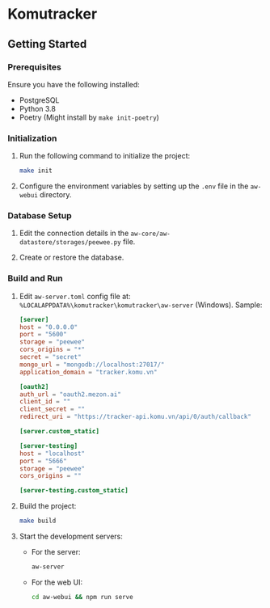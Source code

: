 # Komutracker

## Getting Started

### Prerequisites

Ensure you have the following installed:
- PostgreSQL
- Python 3.8
- Poetry (Might install by `make init-poetry`)

### Initialization

1. Run the following command to initialize the project:
    ```sh
    make init
    ```

2. Configure the environment variables by setting up the `.env` file in the `aw-webui` directory.

### Database Setup

1. Edit the connection details in the `aw-core/aw-datastore/storages/peewee.py` file.

2. Create or restore the database.

### Build and Run
1. Edit `aw-server.toml` config file at: `%LOCALAPPDATA%\komutracker\komutracker\aw-server` (Windows). Sample:
    ```toml
    [server]
    host = "0.0.0.0"
    port = "5600"
    storage = "peewee"
    cors_origins = "*"
    secret = "secret"
    mongo_url = "mongodb://localhost:27017/"
    application_domain = "tracker.komu.vn"

    [oauth2]
    auth_url = "oauth2.mezon.ai"
    client_id = ""
    client_secret = ""
    redirect_uri = "https://tracker-api.komu.vn/api/0/auth/callback"

    [server.custom_static]

    [server-testing]
    host = "localhost"
    port = "5666"
    storage = "peewee"
    cors_origins = ""

    [server-testing.custom_static]
    ```

2. Build the project:
    ```sh
    make build
    ```

3. Start the development servers:
    - For the server:
      ```sh
      aw-server
      ```
    - For the web UI:
      ```sh
      cd aw-webui && npm run serve
      ```